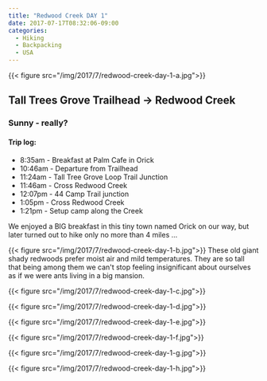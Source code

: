 ```yaml
---
title: "Redwood Creek DAY 1"
date: 2017-07-17T08:32:06-09:00
categories:
  - Hiking
  - Backpacking
  - USA
---
```


{{< figure src="/img/2017/7/redwood-creek-day-1-a.jpg">}}

## Tall Trees Grove Trailhead -> Redwood Creek
### Sunny - really?

#### Trip log:

* 8:35am - Breakfast at Palm Cafe in Orick
* 10:46am - Departure from Trailhead
* 11:24am - Tall Tree Grove Loop Trail Junction
* 11:46am - Cross Redwood Creek
* 12:07pm - 44 Camp Trail junction
* 1:05pm - Cross Redwood Creek
* 1:21pm - Setup camp along the Creek

<!--more-->

We enjoyed a BIG breakfast in this tiny town named Orick on our way, but later turned out to hike only no more than 4 miles ...

{{< figure src="/img/2017/7/redwood-creek-day-1-b.jpg">}}
These old giant shady redwoods prefer moist air and mild temperatures. They are so tall that being among them we can't stop feeling insignificant about ourselves as if we were ants living in a big mansion.

{{< figure src="/img/2017/7/redwood-creek-day-1-c.jpg">}}

{{< figure src="/img/2017/7/redwood-creek-day-1-d.jpg">}}

{{< figure src="/img/2017/7/redwood-creek-day-1-e.jpg">}}

{{< figure src="/img/2017/7/redwood-creek-day-1-f.jpg">}}

{{< figure src="/img/2017/7/redwood-creek-day-1-g.jpg">}}

{{< figure src="/img/2017/7/redwood-creek-day-1-h.jpg">}}
